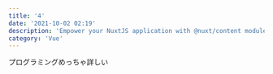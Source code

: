 ```yaml
---
title: '4'
date: '2021-10-02 02:19'
description: 'Empower your NuxtJS application with @nuxt/content module write in a content/ directory and fetch your Markdown, JSON, YAML and CSV files through a MongoDB like API, acting as a Git-based Headless CMS.'
category: 'Vue'
---
```


プログラミングめっちゃ詳しい